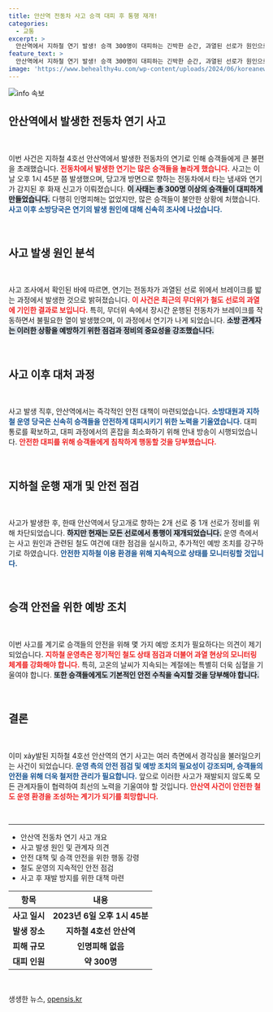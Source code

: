 ```yaml
---
title: 안산역 전동차 사고 승객 대피 후 통행 재개!
categories:
  - 교통
excerpt: >
  안산역에서 지하철 연기 발생! 승객 300명이 대피하는 긴박한 순간, 과열된 선로가 원인으로 지목되며 불안한 여름철의 경고가 됐다. 안전은 최우선! 클릭해 자세한 내용을 확인하세요!
feature_text: >
  안산역에서 지하철 연기 발생! 승객 300명이 대피하는 긴박한 순간, 과열된 선로가 원인으로 지목되며 불안한 여름철의 경고가 됐다. 안전은 최우선! 클릭해 자세한 내용을 확인하세요!
image: 'https://www.behealthy4u.com/wp-content/uploads/2024/06/koreanews.jpg'
---
```


<p><img src="https://www.behealthy4u.com/wp-content/uploads/2024/06/koreanews.jpg" alt="info 속보" /></p>

<h2 data-ke-size="size26">안산역에서 발생한 전동차 연기 사고</h2>

<p data-ke-size="size16">&nbsp;</p>

<p>이번 사건은 지하철 4호선 안산역에서 발생한 전동차의 연기로 인해 승객들에게 큰 불편을 초래했습니다. <b><span style="color: #ee2323;">전동차에서 발생한 연기는 많은 승객들을 놀라게 했습니다.</span></b> 사고는 이날 오후 1시 45분 쯤 발생했으며, 당고개 방면으로 향하는 전동차에서 타는 냄새와 연기가 감지된 후 화재 신고가 이뤄졌습니다. <b><span style="background-color: #21538527;">이 사태는 총 300명 이상의 승객들이 대피하게 만들었습니다.</span></b> 다행히 인명피해는 없었지만, 많은 승객들이 불안한 상황에 처했습니다. <b><span style="color: #1a5490;">사고 이후 소방당국은 연기의 발생 원인에 대해 신속히 조사에 나섰습니다.</span></b></p>

<p data-ke-size="size16">&nbsp;</p>

<h2 data-ke-size="size26">사고 발생 원인 분석</h2>

<p data-ke-size="size16">&nbsp;</p>

<p>사고 조사에서 확인된 바에 따르면, 연기는 전동차가 과열된 선로 위에서 브레이크를 밟는 과정에서 발생한 것으로 밝혀졌습니다. <b><span style="color: #ee2323;">이 사건은 최근의 무더위가 철도 선로의 과열에 기인한 결과로 보입니다.</span></b> 특히, 무더위 속에서 장시간 운행된 전동차가 브레이크를 작동하면서 불필요한 열이 발생했으며, 이 과정에서 연기가 나게 되었습니다. <b><span style="background-color: #21538527;">소방 관계자는 이러한 상황을 예방하기 위한 점검과 정비의 중요성을 강조했습니다.</span></b></p>

<p data-ke-size="size16">&nbsp;</p>

<h2 data-ke-size="size26">사고 이후 대처 과정</h2>

<p data-ke-size="size16">&nbsp;</p>

<p>사고 발생 직후, 안산역에서는 즉각적인 안전 대책이 마련되었습니다. <b><span style="color: #1a5490;">소방대원과 지하철 운영 당국은 신속히 승객들을 안전하게 대피시키기 위한 노력을 기울였습니다.</span></b> 대피 통로를 확보하고, 대피 과정에서의 혼잡을 최소화하기 위해 안내 방송이 시행되었습니다. <b><span style="color: #ee2323;">안전한 대피를 위해 승객들에게 침착하게 행동할 것을 당부했습니다.</span></b> </p>

<p data-ke-size="size16">&nbsp;</p>

<h2 data-ke-size="size26">지하철 운행 재개 및 안전 점검</h2>

<p data-ke-size="size16">&nbsp;</p>

<p>사고가 발생한 후, 한때 안산역에서 당고개로 향하는 2개 선로 중 1개 선로가 정비를 위해 차단되었습니다. <b><span style="background-color: #21538527;">하지만 현재는 모든 선로에서 통행이 재개되었습니다.</span></b> 운영 측에서는 사고 원인과 관련된 철도 여건에 대한 점검을 실시하고, 추가적인 예방 조치를 강구하기로 하였습니다. <b><span style="color: #1a5490;">안전한 지하철 이용 환경을 위해 지속적으로 상태를 모니터링할 것입니다.</span></b></p>

<p data-ke-size="size16">&nbsp;</p>

<h2 data-ke-size="size26">승객 안전을 위한 예방 조치</h2>

<p data-ke-size="size16">&nbsp;</p>

<p>이번 사고를 계기로 승객들의 안전을 위해 몇 가지 예방 조치가 필요하다는 의견이 제기되었습니다. <b><span style="color: #ee2323;">지하철 운영측은 정기적인 철도 상태 점검과 더불어 과열 현상의 모니터링 체계를 강화해야 합니다.</span></b> 특히, 고온의 날씨가 지속되는 계절에는 특별히 더욱 심혈을 기울여야 합니다. <b><span style="background-color: #21538527;">또한 승객들에게도 기본적인 안전 수칙을 숙지할 것을 당부해야 합니다.</span></b> </p>

<p data-ke-size="size16">&nbsp;</p>

<h2 data-ke-size="size26">결론</h2>

<p data-ke-size="size16">&nbsp;</p>

<p>이미 xảy발된 지하철 4호선 안산역의 연기 사고는 여러 측면에서 경각심을 불러일으키는 사건이 되었습니다. <b><span style="color: #1a5490;">운영 측의 안전 점검 및 예방 조치의 필요성이 강조되며, 승객들의 안전을 위해 더욱 철저한 관리가 필요합니다.</span></b> 앞으로 이러한 사고가 재발되지 않도록 모든 관계자들이 협력하여 최선의 노력을 기울여야 할 것입니다. <b><span style="color: #ee2323;">안산역 사건이 안전한 철도 운영 환경을 조성하는 계기가 되기를 희망합니다.</span></b> </p>

<p data-ke-size="size16">&nbsp;</p>

<hr>

<ul>
    <li>안산역 전동차 연기 사고 개요</li>
    <li>사고 발생 원인 및 관계자 의견</li>
    <li>안전 대책 및 승객 안전을 위한 행동 강령</li>
    <li>철도 운영의 지속적인 안전 점검</li>
    <li>사고 후 재발 방지를 위한 대책 마련</li>
</ul>

<table>
    <thead>
        <tr>
            <th style="text-align: center;">항목</th>
            <th style="text-align: center;">내용</th>
        </tr>
    </thead>
    <tbody>
        <tr>
            <td style="text-align: center; height: 17px;"><b>사고 일시</b></td>
            <td style="text-align: center; height: 17px;"><b>2023년 6일 오후 1시 45분</b></td>
        </tr>
        <tr>
            <td style="text-align: center; height: 17px;"><b>발생 장소</b></td>
            <td style="text-align: center; height: 17px;"><b>지하철 4호선 안산역</b></td>
        </tr>
        <tr>
            <td style="text-align: center; height: 17px;"><b>피해 규모</b></td>
            <td style="text-align: center; height: 17px;"><b>인명피해 없음</b></td>
        </tr>
        <tr>
            <td style="text-align: center; height: 17px;"><b>대피 인원</b></td>
            <td style="text-align: center; height: 17px;"><b>약 300명</b></td>
        </tr>
    </tbody>
</table>

<p data-ke-size="size16">&nbsp;</p>
생생한 뉴스, <a href="https://opensis.kr" rel="dofollow">opensis.kr</a>


